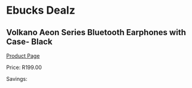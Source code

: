 
# Ebucks Dealz
## Volkano Aeon Series Bluetooth Earphones with Case- Black
[Product Page](https://www.ebucks.com/web/shop/productSelected.do?prodId=1195828057&catId=714972256)

Price: R199.00

Savings: 


	